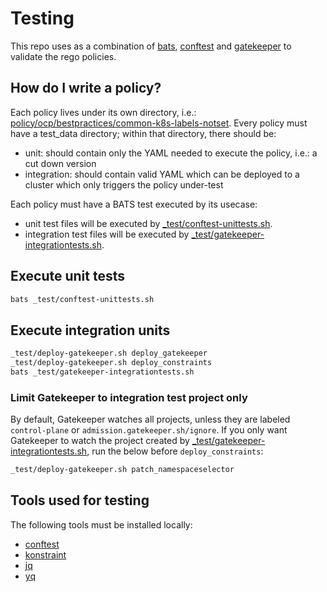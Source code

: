 # Testing
This repo uses as a combination of [bats](https://github.com/bats-core/bats-core), [conftest](https://github.com/open-policy-agent/conftest) and
[gatekeeper](https://github.com/open-policy-agent/gatekeeper) to validate the rego policies.

## How do I write a policy?
Each policy lives under its own directory, i.e.: [policy/ocp/bestpractices/common-k8s-labels-notset](policy/ocp/bestpractices/common-k8s-labels-notset).
Every policy must have a test_data directory; within that directory, there should be:
- unit: should contain only the YAML needed to execute the policy, i.e.: a cut down version
- integration: should contain valid YAML which can be deployed to a cluster which only triggers the policy under-test

Each policy must have a BATS test executed by its usecase:
- unit test files will be executed by [_test/conftest-unittests.sh](_test/conftest-unittests.sh).
- integration test files will be executed by [_test/gatekeeper-integrationtests.sh](_test/gatekeeper-integrationtests.sh). 

## Execute unit tests
```bash
bats _test/conftest-unittests.sh
```

## Execute integration units
```bash
_test/deploy-gatekeeper.sh deploy_gatekeeper
_test/deploy-gatekeeper.sh deploy_constraints
bats _test/gatekeeper-integrationtests.sh
```

### Limit Gatekeeper to integration test project only
By default, Gatekeeper watches all projects, unless they are labeled `control-plane` or `admission.gatekeeper.sh/ignore`.
If you only want Gatekeeper to watch the project created by [_test/gatekeeper-integrationtests.sh](_test/gatekeeper-integrationtests.sh),
run the below before `deploy_constraints`:

```bash
_test/deploy-gatekeeper.sh patch_namespaceselector
```

## Tools used for testing
The following tools must be installed locally:

- [conftest](https://www.conftest.dev/install)
- [konstraint](https://github.com/plexsystems/konstraint#installation)
- [jq](https://stedolan.github.io/jq/download)
- [yq](https://pypi.org/project/yq)
